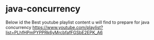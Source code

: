 # java-concurrency
Below id the Best youtube playlist content u will find to prepare for java concurrency 
https://www.youtube.com/playlist?list=PLhfHPmPYPPRk6yMrcbfafFGSbE2EPK_A6
